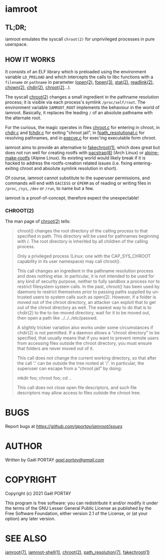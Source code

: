# iamroot

## TL;DR;

iamroot emulates the syscall `chroot(2)` for unprivileged processes in pure
userspace.

## HOW IT WORKS

It consists of an ELF library which is preloaded using the environment variable
`LD_PRELOAD` and which intercepts the calls to libc functions with a `filename`
or `pathname` in parameter ([open(2)], [fopen(3)], [stat(2)], [readlink(2)],
[chown(2)], [chdir(2)], [chroot(2)]...).

The syscall [chroot(2)] changes a small ingredient in the pathname resolution
process; it is visible via each process's symlink `/proc/self/root`. The
environment variable `IAMROOT_ROOT` implements the behaviour in the world of
iamroot. Basically, it replaces the leading `/` of an absolute pathname with
the alternate root.

For the curious, the magic operates in files [chroot.c](chroot.c) for entering
in chroot, in [chdir.c](chdir.c) and [fchdir.c](fchdir.c) for exiting "chroot
jail", in [fpath_resolutionat.c](fpath_resolutionat.c) for resolving pathnames,
and in [execve.c](execve.c) for exec'ing executable form chroot.

iamroot aims to provide an alternative to [fakechroot(1)], which does great but
does not run well for creating rootfs with [pacstrap(8)] (Arch Linux) or
[alpine-make-rootfs] (Alpine Linux). Its existing world would likely break if
it is hacked to address the rootfs-creation related issues (i.e. fixing
entering-exiting chroot and absolute symlink resolution in short).

Of course, iamroot cannot substitute to the superuser permissions, and commands
will end with `EACCESS` or `EPERM` as of reading or writing files in `/proc`,
`/sys`, `/dev` or `/run`, to name but a few.

iamroot is a proof-of-concept, therefore expect the unexpectable!

### CHROOT(2)

The man page of [chroot(2)] tells:

> chroot() changes the root directory of the calling process to that specified
> in path. This directory will be used for pathnames beginning with /. The root
> directory is inherited by all children of the calling process.
>
> Only a privileged process (Linux: one with the CAP_SYS_CHROOT capability in
> its user namespace) may call chroot().
>
> This call changes an ingredient in the pathname resolution process and does
> nothing else. In particular, it is not intended to be used for any kind of
> security purpose, neither to fully sandbox a process nor to restrict
> filesystem system calls. In the past, chroot() has been used by daemons to
> restrict themselves prior to passing paths supplied by un‐trusted users to
> system calls such as open(2). However, if a folder is moved out of the chroot
> directory, an attacker can exploit that to get out of the chroot directory as
> well. The easiest way to do that is to chdir(2) to the to-be-moved directory,
> wait for it to be moved out, then open a path like ../../../etc/passwd.
>
> A slightly trickier variation also works under some circumstances if chdir(2)
> is not permitted. If a daemon allows a "chroot directory" to be specified,
> that usually means that if you want to prevent remote users from accessing
> files outside the chroot directory, you must ensure that folders are never
> moved out of it.
>
> This call does not change the current working directory, so that after the
> call '.' can be outside the tree rooted at '/'. In particular, the superuser
> can escape from a "chroot jail" by doing:
>
>	mkdir foo; chroot foo; cd ..
>
> This call does not close open file descriptors, and such file descriptors may
> allow access to files outside the chroot tree.

# BUGS

Report bugs at *https://github.com/gportay/iamroot/issues*

# AUTHOR

Written by Gaël PORTAY *gael.portay@gmail.com*

# COPYRIGHT

Copyright (c) 2021 Gaël PORTAY

This program is free software: you can redistribute it and/or modify it under
the terms of the GNU Lesser General Public License as published by the Free
Software Foundation, either version 2.1 of the License, or (at your option) any
later version.

# SEE ALSO

[iamroot(7)], [iamroot-shell(1)], [chroot(2)], [path_resolution(7)],
[fakechroot(1)]

[alpine-make-rootfs]: https://github.com/alpinelinux/alpine-make-rootfs/blob/master/README.adoc
[chdir(2)]: https://linux.die.net/man/2/chdir
[chown(2)]: https://linux.die.net/man/2/chown
[chroot(2)]: https://linux.die.net/man/2/chroot
[fakechroot(1)]: https://linux.die.net/man/1/fakechroot
[fchdir(2)]: https://linux.die.net/man/2/fchdir
[fopen(3)]: https://linux.die.net/man/3/fopen
[iamroot(7)]: iamroot.7.adoc
[iamroot-shell(1)]: iamroot-shell.1.adoc
[open(2)]: https://linux.die.net/man/2/open
[pacstrap(8)]: https://man.archlinux.org/man/pacstrap.8
[path_resolution(7)]: https://linux.die.net/man/7/path_resolution
[readlink(2)]: https://linux.die.net/man/2/readlink
[stat(2)]: https://linux.die.net/man/2/stat
